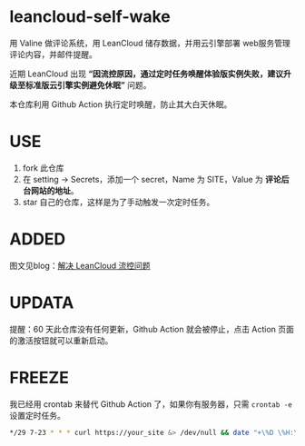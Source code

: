 # leancloud-self-wake

用 Valine 做评论系统，用 LeanCloud 储存数据，并用云引擎部署 web服务管理评论内容，并邮件提醒。

近期 LeanCloud 出现 **“因流控原因，通过定时任务唤醒体验版实例失败，建议升级至标准版云引擎实例避免休眠”**  问题。

本仓库利用 Github Action 执行定时唤醒，防止其大白天休眠。



# USE

1. fork 此仓库
2. 在 setting -> Secrets，添加一个 secret，Name 为 SITE，Value 为 **评论后台网站的地址**。
3. star 自己的仓库，这样是为了手动触发一次定时任务。



# ADDED

图文见blog：[解决 LeanCloud 流控问题](https://www.aimtao.net/slef-wake-leancloud/)


# UPDATA

提醒：60 天此仓库没有任何更新，Github Action 就会被停止，点击 Action 页面的激活按钮就可以重新启动。


# FREEZE
我已经用 crontab 来替代 Github Action 了，如果你有服务器，只需 `crontab -e` 设置定时任务。
```sh
*/29 7-23 * * * curl https://your_site &> /dev/null && date "+\%D \%H:\%M:\%S" >> ~/wakeup.log
```
